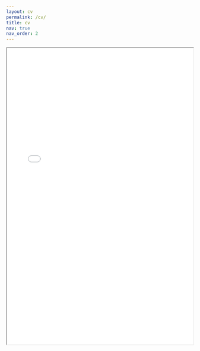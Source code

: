 ```yaml
---
layout: cv
permalink: /cv/
title: cv
nav: true
nav_order: 2
---
```


<iframe src="{{ 'https://github.com/muchrosidi/muchrosidi.github.io/blob/master/assets/pdf/CV_muchrosidi_ok.pdf' | relative_url }}" width="100%" height="800px"></iframe>











